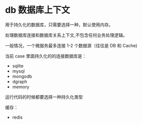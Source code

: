 # db 数据库上下文

用于持久化的数据库，只需要选择一种，默认使用内存。

处理数据库连接和数据库关系上下文,不包含任何业务处理逻辑。

一般情况，一个微服务最多连接 1-2 个数据源（往往是 DB 和 Cache)

当前 case 里面持久化的的连接数据库是：

- sqlite
- mysql
- mongodb
- dgraph
- memory

运行代码的时候都要选择一种持久化类型

缓存：

- redis

